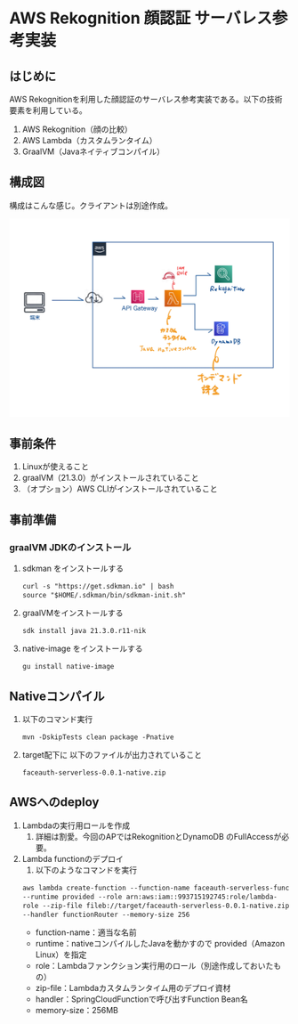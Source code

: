 # AWS Rekognition 顔認証 サーバレス参考実装

## はじめに
AWS Rekognitionを利用した顔認証のサーバレス参考実装である。以下の技術要素を利用している。
1. AWS Rekognition（顔の比較）
2. AWS Lambda（カスタムランタイム）
3. GraalVM（Javaネイティブコンパイル）

## 構成図
構成はこんな感じ。クライアントは別途作成。

![top-page](https://raw.githubusercontent.com/u032582/faceauth-serverless/master/serverside-design-diagram.jpg)

## 事前条件
1. Linuxが使えること
1. graalVM（21.3.0）がインストールされていること
2. （オプション）AWS CLIがインストールされていること

## 事前準備
### graalVM JDKのインストール
1. sdkman をインストールする
   ```
   curl -s "https://get.sdkman.io" | bash
   source "$HOME/.sdkman/bin/sdkman-init.sh"
   ```
2. graalVMをインストールする
    ```
    sdk install java 21.3.0.r11-nik
    ```
1. native-image をインストールする
   ```
   gu install native-image
   ```
## Nativeコンパイル
1. 以下のコマンド実行
    ```
    mvn -DskipTests clean package -Pnative
    ```
1. target配下に 以下のファイルが出力されていること
   ```
   faceauth-serverless-0.0.1-native.zip
   ```
## AWSへのdeploy
1. Lambdaの実行用ロールを作成
   1. 詳細は割愛。今回のAPではRekognitionとDynamoDB のFullAccessが必要。
2. Lambda functionのデプロイ
   1. 以下のようなコマンドを実行
    ```
    aws lambda create-function --function-name faceauth-serverless-func --runtime provided --role arn:aws:iam::993715192745:role/lambda-role --zip-file fileb://target/faceauth-serverless-0.0.1-native.zip --handler functionRouter --memory-size 256
    ```
    - function-name：適当な名前
    - runtime：nativeコンパイルしたJavaを動かすので provided（Amazon Linux）を指定
    - role：Lambdaファンクション実行用のロール（別途作成しておいたもの）
    - zip-file：Lambdaカスタムランタイム用のデプロイ資材
    - handler：SpringCloudFunctionで呼び出すFunction Bean名
    - memory-size：256MB